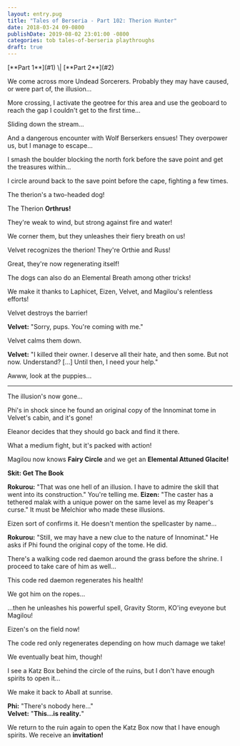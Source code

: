 ```yaml
---
layout: entry.pug
title: "Tales of Berseria - Part 102: Therion Hunter"
date: 2018-03-24 09-0800
publishDate: 2019-08-02 23:01:00 -0800
categories: tob tales-of-berseria playthroughs
draft: true
---
```


<p class="entry-partination" markdown="1">[**Part 1**](#1) \| [**Part 2**](#2)</p>

<a name="1"></a>

We come across more Undead Sorcerers. Probably they may have caused, or were part of, the illusion...

More crossing, I activate the geotree for this area and use the geoboard to reach the gap I couldn't get to the first time...

Sliding down the stream...

And a dangerous encounter with Wolf Berserkers ensues! They overpower us, but I manage to escape...

I smash the boulder blocking the north fork before the save point and get the treasures within...

I circle around back to the save point before the cape, fighting a few times.

The therion's a two-headed dog!

The Therion **Orthrus!**

They're weak to wind, but strong against fire and water!

We corner them, but they unleashes their fiery breath on us!

Velvet recognizes the therion! They're Orthie and Russ!

Great, they're now regenerating itself!

The dogs can also do an Elemental Breath among other tricks!

We make it thanks to Laphicet, Eizen, Velvet, and Magilou's relentless efforts!

Velvet destroys the barrier!

**Velvet:** "Sorry, pups. You're coming with me."

Velvet calms them down.

**Velvet:** "I killed their owner. I deserve all their hate, and then some. But not now. Understand? [...] Until then, I need your help."

Awww, look at the puppies...

<a name="2"></a>

---

The illusion's now gone...

Phi's in shock since he found an original copy of the Innominat tome in Velvet's cabin, and it's gone!

Eleanor decides that they should go back and find it there.

What a medium fight, but it's packed with action!

Magilou now knows **Fairy Circle** and we get an **Elemental Attuned Glacite!**

**Skit: Get The Book**

**Rokurou:** "That was one hell of an illusion. I have to admire the skill that went into its construction." You're telling me.
**Eizen:** "The caster has a tethered malak with a unique power on the same level as my Reaper's curse." It must be Melchior who made these illusions.

Eizen sort of confirms it. He doesn't mention the spellcaster by name...

**Rokurou:** "Still, we may have a new clue to the nature of Innominat." He asks if Phi found the original copy of the tome. He did.

There's a walking code red daemon around the grass before the shrine. I proceed to take care of him as well...

This code red daemon regenerates his health!

We got him on the ropes...

...then he unleashes his powerful spell, Gravity Storm, KO'ing eveyone but Magilou!

Eizen's on the field now!

The code red only regenerates depending on how much damage we take!

We eventually beat him, though!

I see a Katz Box behind the circle of the ruins, but I don't have enough spirits to open it...

We make it back to Aball at sunrise.

**Phi:** "There's nobody here..."<br/>
**Velvet:** "**This...is reality.**"

We return to the ruin again to open the Katz Box now that I have enough spirits. We receive an **invitation!**